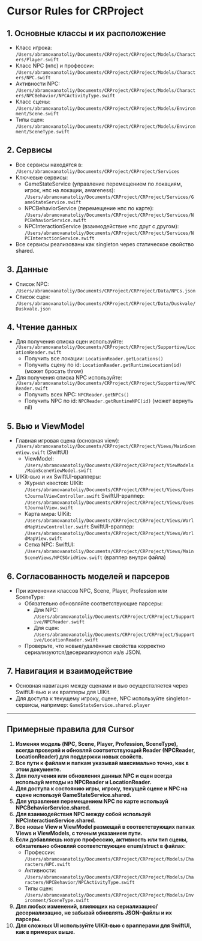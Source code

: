# Cursor Rules for CRProject

## 1. Основные классы и их расположение

- Класс игрока:
  `/Users/abramovanatoliy/Documents/CRProject/CRProject/Models/Characters/Player.swift`
- Класс NPC (нпс) и профессии:
  `/Users/abramovanatoliy/Documents/CRProject/CRProject/Models/Characters/NPC.swift`
- Активности NPC:
  `/Users/abramovanatoliy/Documents/CRProject/CRProject/Models/Characters/NPCBehavior/NPCActivityType.swift`
- Класс сцены:
  `/Users/abramovanatoliy/Documents/CRProject/CRProject/Models/Environment/Scene.swift`
- Типы сцен:
  `/Users/abramovanatoliy/Documents/CRProject/CRProject/Models/Environment/SceneType.swift`

## 2. Сервисы

- Все сервисы находятся в:
  `/Users/abramovanatoliy/Documents/CRProject/CRProject/Services`
- Ключевые сервисы:
  - GameStateService (управление перемещением по локациям, игрок, нпс на локации, awareness):
    `/Users/abramovanatoliy/Documents/CRProject/CRProject/Services/GameStateService.swift`
  - NPCBehaviorService (перемещение нпс по карте):
    `/Users/abramovanatoliy/Documents/CRProject/CRProject/Services/NPCBehaviorService.swift`
  - NPCInteractionService (взаимодействие нпс друг с другом):
    `/Users/abramovanatoliy/Documents/CRProject/CRProject/Services/NPCInteractionService.swift`
- Все сервисы реализованы как singleton через статическое свойство shared.

## 3. Данные

- Список NPC:
  `/Users/abramovanatoliy/Documents/CRProject/CRProject/Data/NPCs.json`
- Список сцен:
  `/Users/abramovanatoliy/Documents/CRProject/CRProject/Data/Duskvale/Duskvale.json`

## 4. Чтение данных

- Для получения списка сцен используйте:
  `/Users/abramovanatoliy/Documents/CRProject/CRProject/Supportive/LocationReader.swift`
  - Получить все локации: `LocationReader.getLocations()`
  - Получить сцену по id: `LocationReader.getRuntimeLocation(id)` (может бросать throw)
- Для получения списка NPC используйте:
  `/Users/abramovanatoliy/Documents/CRProject/CRProject/Supportive/NPCReader.swift`
  - Получить всех NPC: `NPCReader.getNPCs()`
  - Получить NPC по id: `NPCReader.getRuntimeNPC(id)` (может вернуть nil)

## 5. Вью и ViewModel

- Главная игровая сцена (основная view):
  `/Users/abramovanatoliy/Documents/CRProject/CRProject/Views/MainSceneView.swift` (SwiftUI)
  - ViewModel:
    `/Users/abramovanatoliy/Documents/CRProject/CRProject/ViewModels/MainSceneViewModel.swift`
- UIKit-вью и их SwiftUI-врапперы:
  - Журнал квестов:
    UIKit: `/Users/abramovanatoliy/Documents/CRProject/CRProject/Views/QuestJournalViewController.swift`
    SwiftUI-враппер: `/Users/abramovanatoliy/Documents/CRProject/CRProject/Views/QuestJournalView.swift`
  - Карта мира:
    UIKit: `/Users/abramovanatoliy/Documents/CRProject/CRProject/Views/WorldMapViewController.swift`
    SwiftUI-враппер: `/Users/abramovanatoliy/Documents/CRProject/CRProject/Views/WorldMapView.swift`
  - Сетка NPC:
    SwiftUI: `/Users/abramovanatoliy/Documents/CRProject/CRProject/Views/MainSceneViews/NPCSGridView.swift` (враппер внутри файла)

## 6. Согласованность моделей и парсеров

- При изменении классов NPC, Scene, Player, Profession или SceneType:
  - Обязательно обновляйте соответствующие парсеры:
    - Для NPC: `/Users/abramovanatoliy/Documents/CRProject/CRProject/Supportive/NPCReader.swift`
    - Для сцен: `/Users/abramovanatoliy/Documents/CRProject/CRProject/Supportive/LocationReader.swift`
  - Проверьте, что новые/удалённые свойства корректно сериализуются/десериализуются из/в JSON.

## 7. Навигация и взаимодействие

- Основная навигация между сценами и вью осуществляется через SwiftUI-вью и их врапперы для UIKit.
- Для доступа к текущему игроку, сцене, NPC используйте singleton-сервисы, например:
  `GameStateService.shared.player`

---

## Примерные правила для Cursor

1. **Изменяя модель (NPC, Scene, Player, Profession, SceneType), всегда проверяй и обновляй соответствующий Reader (NPCReader, LocationReader) для поддержки новых свойств.**
2. **Все пути к файлам и папкам указывай максимально точно, как в этом документе.**
3. **Для получения или обновления данных NPC и сцен всегда используй методы из NPCReader и LocationReader.**
4. **Для доступа к состоянию игры, игроку, текущей сцене и NPC на сцене используй GameStateService.shared.**
5. **Для управления перемещением NPC по карте используй NPCBehaviorService.shared.**
6. **Для взаимодействия NPC между собой используй NPCInteractionService.shared.**
7. **Все новые View и ViewModel размещай в соответствующих папках Views и ViewModels, с точным указанием пути.**
8. **Если добавляешь новую профессию, активность или тип сцены, обязательно обновляй соответствующие enum/struct в файлах:**
   - Профессии: `/Users/abramovanatoliy/Documents/CRProject/CRProject/Models/Characters/NPC.swift`
   - Активности: `/Users/abramovanatoliy/Documents/CRProject/CRProject/Models/Characters/NPCBehavior/NPCActivityType.swift`
   - Типы сцен: `/Users/abramovanatoliy/Documents/CRProject/CRProject/Models/Environment/SceneType.swift`
9. **Для любых изменений, влияющих на сериализацию/десериализацию, не забывай обновлять JSON-файлы и их парсеры.**
10. **Для сложных UI используйте UIKit-вью с врапперами для SwiftUI, как в примерах выше.** 